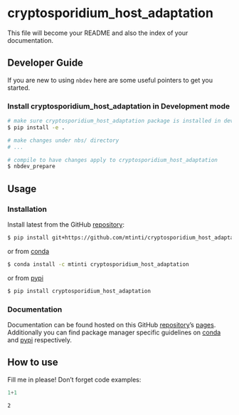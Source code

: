 cryptosporidium_host_adaptation
================

<!-- WARNING: THIS FILE WAS AUTOGENERATED! DO NOT EDIT! -->

This file will become your README and also the index of your
documentation.

## Developer Guide

If you are new to using `nbdev` here are some useful pointers to get you
started.

### Install cryptosporidium_host_adaptation in Development mode

``` sh
# make sure cryptosporidium_host_adaptation package is installed in development mode
$ pip install -e .

# make changes under nbs/ directory
# ...

# compile to have changes apply to cryptosporidium_host_adaptation
$ nbdev_prepare
```

## Usage

### Installation

Install latest from the GitHub
[repository](https://github.com/mtinti/cryptosporidium_host_adaptation):

``` sh
$ pip install git+https://github.com/mtinti/cryptosporidium_host_adaptation.git
```

or from
[conda](https://anaconda.org/mtinti/cryptosporidium_host_adaptation)

``` sh
$ conda install -c mtinti cryptosporidium_host_adaptation
```

or from
[pypi](https://pypi.org/project/cryptosporidium_host_adaptation/)

``` sh
$ pip install cryptosporidium_host_adaptation
```

### Documentation

Documentation can be found hosted on this GitHub
[repository](https://github.com/mtinti/cryptosporidium_host_adaptation)’s
[pages](https://mtinti.github.io/cryptosporidium_host_adaptation/).
Additionally you can find package manager specific guidelines on
[conda](https://anaconda.org/mtinti/cryptosporidium_host_adaptation) and
[pypi](https://pypi.org/project/cryptosporidium_host_adaptation/)
respectively.

## How to use

Fill me in please! Don’t forget code examples:

``` python
1+1
```

    2
